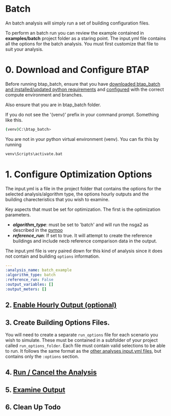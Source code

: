 # Batch 
An batch analysis will simply run a set of building configuration files. 

To perform an batch run you can review the example contained in **examples/batch** project folder as a staring point. The input.yml file contains all the 
options for the batch analysis. You must first customize that file to suit your analysis. 

# 0. Download and Configure BTAP
Before running btap_batch, ensure that you have [downloaded btap_batch and installed/updated python requirements](download.md) and [configured](configure.md) with the correct compute environment and branches.

Also ensure that you are in btap_batch folder. 

If you do not see the '(venv)' prefix in your command prompt. Something like this.  

```bash
(venv)C:\btap_batch> 
```

You are not in your python virtual environment (venv). You can fix this by running 

```bash
venv\Scripts\activate.bat
````


# 1. Configure Optimization Options
The input.yml is a file in the project folder that contains the options for the selected analysis/algorithm type, the options hourly outputs and the building charecteristics that you wish to examine. 

Key aspects that must be set for optimization. The first is the optimization parameters. 

* ***algorithm_type***: must be set to 'batch' and will run the nsga2 as described in the [pymoo](https://pymoo.org/algorithms/moo/nsga2.html)
* ***reference_run***: If set to true. It will attempt to create the reference buildings and include necb reference comparison data in the output. 

The input.yml file is very paired down for this kind of analysis since it does not contain and building ```options```
information. 

```yaml
---
:analysis_name: batch_example
:algorithm_type: batch
:reference_run: False
:output_variables: []
:output_meters: []
```

## 2. [Enable Hourly Output (optional)](hourly_outputs.md)

## 3. Create Building Options Files.
You will need to create a separate ``run_options`` file for each scenario you wish to simulate. These must be contained 
in a subfolder of your project called ``run_options_folder``. Each file must contain valid selections to 
be able to run. It follows the same format as the [other analyses input.yml files](building_options.md), but contains only the 
``:options``  section. 


## 4. [Run / Cancel the Analysis](run_cancel.md)

## 5. [Examine Output](output.md) 

## 6. Clean Up Todo
